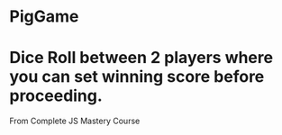 # PigGame

# Dice Roll between 2 players where you can set winning score before proceeding. 

 From Complete JS Mastery Course 
